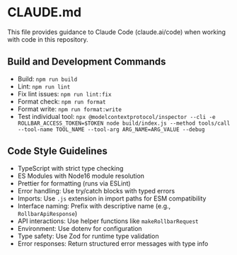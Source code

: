 # CLAUDE.md

This file provides guidance to Claude Code (claude.ai/code) when working with code in this repository.

## Build and Development Commands
- Build: `npm run build`
- Lint: `npm run lint`
- Fix lint issues: `npm run lint:fix`
- Format check: `npm run format`
- Format write: `npm run format:write`
- Test individual tool: `npx @modelcontextprotocol/inspector --cli -e ROLLBAR_ACCESS_TOKEN=$TOKEN node build/index.js --method tools/call --tool-name TOOL_NAME --tool-arg ARG_NAME=ARG_VALUE --debug`

## Code Style Guidelines
- TypeScript with strict type checking
- ES Modules with Node16 module resolution
- Prettier for formatting (runs via ESLint)
- Error handling: Use try/catch blocks with typed errors
- Imports: Use `.js` extension in import paths for ESM compatibility
- Interface naming: Prefix with descriptive name (e.g., `RollbarApiResponse`)
- API interactions: Use helper functions like `makeRollbarRequest`
- Environment: Use dotenv for configuration
- Type safety: Use Zod for runtime type validation
- Error responses: Return structured error messages with type info